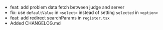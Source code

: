 - feat: add problem data fetch between judge and server
- fix: use `defaultValue` in `<select>` instead of setting `selected` in `<option>`
- feat: add redirect searchParams in `register.tsx`
- Added CHANGELOG.md
